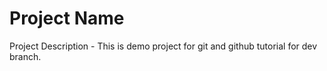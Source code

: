 # Project Name

Project Description - This is demo project for git and github tutorial for dev branch.
